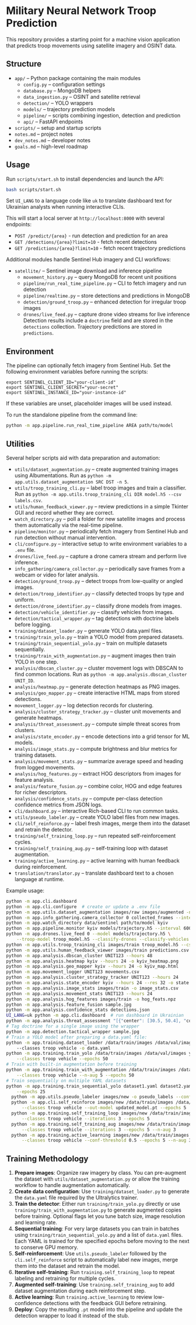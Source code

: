 # Military Neural Network Troop Prediction

This repository provides a starting point for a machine vision application that predicts troop movements using satellite imagery and OSINT data.

## Structure
- `app/` – Python package containing the main modules
  - `config.py` – configuration settings
  - `database.py` – MongoDB helpers
  - `data_ingestion.py` – OSINT and satellite retrieval
  - `detection/` – YOLO wrappers
  - `models/` – trajectory prediction models
  - `pipeline/` – scripts combining ingestion, detection and prediction
  - `api/` – FastAPI endpoints
- `scripts/` – setup and startup scripts
- `notes.md` – project notes
- `dev_notes.md` – developer notes
- `goals.md` – high-level roadmap

## Usage
Run `scripts/start.sh` to install dependencies and launch the API:

```bash
bash scripts/start.sh
```

Set `UI_LANG` to a language code like `uk` to translate dashboard text for
Ukrainian analysts when running interactive CLIs.

This will start a local server at `http://localhost:8000` with several endpoints:

- `POST /predict/{area}` - run detection and prediction for an area
- `GET /detections/{area}?limit=10` - fetch recent detections
- `GET /predictions/{area}?limit=10` - fetch recent trajectory predictions

Additional modules handle Sentinel Hub imagery and CLI workflows:
- `satellite/` – Sentinel image download and inference pipeline
  - `movement_history.py` – query MongoDB for recent unit positions
  - `pipeline/run_real_time_pipeline.py` – CLI to fetch imagery and run detection
  - `pipeline/realtime.py` – store detections and predictions in MongoDB
  - `detection/ground_troop.py` – enhanced detection for irregular troop images
  - `drones/live_feed.py` – capture drone video streams for live inference
  Detection results include a `doctrine` field and are stored in the `detections` collection. Trajectory predictions are stored in `predictions`.

## Environment
The pipeline can optionally fetch imagery from Sentinel Hub. Set the following
environment variables before running the scripts:

```
export SENTINEL_CLIENT_ID="your-client-id"
export SENTINEL_CLIENT_SECRET="your-secret"
export SENTINEL_INSTANCE_ID="your-instance-id"
```

If these variables are unset, placeholder images will be used instead.

To run the standalone pipeline from the command line:

```bash
python -m app.pipeline.run_real_time_pipeline AREA path/to/model
```

## Utilities

Several helper scripts aid with data preparation and automation:

- `utils/dataset_augmentation.py` – create augmented training images using
  Albumentations. Run as `python -m app.utils.dataset_augmentation SRC DST -n 5`.
- `utils/troop_training_cli.py` – label troop images and train a classifier. Run
  as `python -m app.utils.troop_training_cli DIR model.h5 --csv labels.csv`.
- `utils/human_feedback_viewer.py` – review predictions in a simple Tkinter
  GUI and record whether they are correct.
- `watch_directory.py` – poll a folder for new satellite images and process them
  automatically via the real-time pipeline.
- `pipeline/monitor.py` – periodically fetch imagery from Sentinel Hub and run
  detection without manual intervention.
- `cli/configure.py` – interactive setup to write environment variables to a `.env` file.
- `drones/live_feed.py` – capture a drone camera stream and perform live inference.
- `info_gathering/camera_collector.py` – periodically save frames from a webcam or video for later analysis.
- `detection/ground_troop.py` – detect troops from low-quality or angled images.
- `detection/troop_identifier.py` – classify detected troops by type and uniform.
- `detection/drone_identifier.py` – classify drone models from images.
- `detection/vehicle_identifier.py` – classify vehicles from images.
- `detection/tactical_wrapper.py` – tag detections with doctrine labels before
  logging.
- `training/dataset_loader.py` – generate YOLO data.yaml files.
- `training/train_yolo.py` – train a YOLO model from prepared datasets.
 - `training/train_sequential_yolo.py` – train on multiple datasets sequentially.
 - `training/train_with_augmentation.py` – augment images then train YOLO in one step.
- `analysis/dbscan_cluster.py` – cluster movement logs with DBSCAN to find
  common locations. Run as `python -m app.analysis.dbscan_cluster UNIT_ID`.
- `analysis/heatmap.py` – generate detection heatmaps as PNG images.
- `analysis/geo_mapper.py` – create interactive HTML maps from stored detections.
- `movement_logger.py` – log detection records for clustering.
- `analysis/cluster_strategy_tracker.py` – cluster unit movements and generate heatmaps.
- `analysis/threat_assessment.py` – compute simple threat scores from clusters.
- `analysis/state_encoder.py` – encode detections into a grid tensor for ML models.
- `analysis/image_stats.py` – compute brightness and blur metrics for training datasets.
- `analysis/movement_stats.py` – summarize average speed and heading from logged movements.
- `analysis/hog_features.py` – extract HOG descriptors from images for feature analysis.
- `analysis/feature_fusion.py` – combine color, HOG and edge features for richer descriptors.
- `analysis/confidence_stats.py` – compute per-class detection confidence metrics from JSON logs.
- `cli/dashboard.py` – interactive Rich-based CLI to run common tasks.
- `utils/pseudo_labeler.py` – create YOLO label files from new images.
- `cli/self_reinforce.py` – label fresh images, merge them into the dataset and retrain the detector.
- `training/self_training_loop.py` – run repeated self-reinforcement cycles.
- `training/self_training_aug.py` – self-training loop with dataset augmentation.
- `training/active_learning.py` – active learning with human feedback during reinforcement.
- `translation/translator.py` – translate dashboard text to a chosen language at runtime.

Example usage:

```bash
python -m app.cli.dashboard
python -m app.cli.configure  # create or update a .env file
python -m app.utils.dataset_augmentation images/raw images/augmented -n 5
python -m app.info_gathering.camera_collector 0 collected_frames --interval 2
python -m app.watch_directory data/sentinel path/to/model kyiv
python -m app.pipeline.monitor kyiv models/trajectory.h5 --interval 600
python -m app.drones.live_feed 0 --model models/trajectory.h5 \
    --troop-model troop_model.h5 --classify-drones --classify-vehicles
python -m app.utils.troop_training_cli images/train troop_model.h5 --csv troop_labels.csv
python -m app.utils.human_feedback_viewer images/train predictions.csv feedback.csv
python -m app.analysis.dbscan_cluster UNIT123 --hours 48
python -m app.analysis.heatmap kyiv --hours 24 -o kyiv_heatmap.png
python -m app.analysis.geo_mapper kyiv --hours 24 -o kyiv_map.html
python -m app.movement_logger UNIT123 movements.csv
python -m app.analysis.cluster_strategy_tracker UNIT123 --hours 24
python -m app.analysis.state_encoder kyiv --hours 24 --res 32 -o state.npy
python -m app.analysis.image_stats images/train -o image_stats.csv
python -m app.analysis.movement_stats UNIT123 --hours 24
python -m app.analysis.hog_features images/train -o hog_feats.npz
python -m app.analysis.feature_fusion sample.jpg
python -m app.analysis.confidence_stats detections.json
UI_LANG=uk python -m app.cli.dashboard  # run dashboard in Ukrainian
python -m app.analysis.threat_assessment "[{"center": [30.5, 50.4], "count": 5}]"
# Tag doctrine for a single image using the wrapper
python -m app.detection.tactical_wrapper sample.jpg
# Train a YOLO model after preparing a data.yaml file:
python -m app.training.dataset_loader /data/train/images /data/val/images \ 
    --classes troop vehicle -o data.yaml
python -m app.training.train_yolo /data/train/images /data/val/images yolo_model.pt \
    --classes troop vehicle --epochs 50
# Train with built-in augmentation before training
python -m app.training.train_with_augmentation /data/train/images /data/val/images yolo_aug.pt \
    --classes troop vehicle --n-aug 5 --epochs 50
# Train sequentially on multiple YAML datasets
python -m app.training.train_sequential_yolo dataset1.yaml dataset2.yaml yolo_model.pt \
    --epochs 25
  python -m app.utils.pseudo_labeler images/new -o pseudo_labels --conf 0.7
  python -m app.cli.self_reinforce images/new /data/train/images /data/val/images \
      --classes troop vehicle --out-model updated_model.pt --epochs 5
  python -m app.training.self_training_loop images/new /data/train/images /data/val/images updated_model.pt \
      --classes troop vehicle --iterations 3 --epochs 5
  python -m app.training.self_training_aug images/new /data/train/images /data/val/images updated_model.pt \
      --classes troop vehicle --iterations 3 --epochs 5 --n-aug 3
  python -m app.training.active_learning images/new /data/train/images /data/val/images updated_model.pt \
      --classes troop vehicle --conf-threshold 0.5 --epochs 5 --n-aug 3
```

## Training Methodology

1. **Prepare images**: Organize raw imagery by class. You can pre-augment the
   dataset with `utils/dataset_augmentation.py` or allow the training workflow
   to handle augmentation automatically.
2. **Create data configuration**: Use `training/dataset_loader.py` to generate
   the `data.yaml` file required by the Ultralytics trainer.
3. **Train the detector**: Either run `training/train_yolo.py` directly or use
   `training/train_with_augmentation.py` to generate augmented copies before
   training. Optional flags let you tune batch size, image resolution and
   learning rate.
4. **Sequential training**: For very large datasets you can train in batches
   using `training/train_sequential_yolo.py` and a list of `data.yaml` files.
   Each YAML is trained for the specified epochs before moving to the next to
   conserve GPU memory.
5. **Self-reinforcement**: Use `utils.pseudo_labeler` followed by the
   `cli.self_reinforce` script to automatically label new images, merge them into
   the dataset and retrain the model.
6. **Iterative self-training**: Run `training.self_training_loop` to repeat
   labeling and retraining for multiple cycles.
7. **Augmented self-training**: Use `training.self_training_aug` to add dataset
   augmentation during each reinforcement step.
8. **Active learning**: Run `training.active_learning` to review low-confidence
   detections with the feedback GUI before retraining.
9. **Deploy**: Copy the resulting `.pt` model into the pipeline and update the
   detection wrapper to load it instead of the stub.
